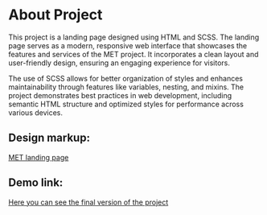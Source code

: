 # About Project
This project is a landing page designed using HTML and SCSS. The landing page serves as a modern, responsive web interface that showcases the features and services of the MET project. It incorporates a clean layout and user-friendly design, ensuring an engaging experience for visitors.

The use of SCSS allows for better organization of styles and enhances maintainability through features like variables, nesting, and mixins. The project demonstrates best practices in web development, including semantic HTML structure and optimized styles for performance across various devices.


## Design markup:
[MET landing page](https://www.figma.com/design/lSR1m42L9YwzQwzzxKwHpw/THE-MET?node-id=8590-29&node-type=canvas)

## Demo link:
[Here you can see the final version of the project](https://nikaragu.github.io/met-landing-page/)
